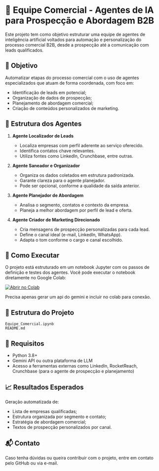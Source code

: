 # 🤖 Equipe Comercial - Agentes de IA para Prospecção e Abordagem B2B

Este projeto tem como objetivo estruturar uma equipe de agentes de inteligência artificial voltados para automação e personalização do processo comercial B2B, desde a prospecção até a comunicação com leads qualificados.

## 🧠 Objetivo

Automatizar etapas do processo comercial com o uso de agentes especializados que atuam de forma coordenada, com foco em:

* Identificação de leads em potencial;
* Organização de dados de prospecção;
* Planejamento de abordagem comercial;
* Criação de conteúdos personalizados de marketing.

## 🧩 Estrutura dos Agentes

1. **Agente Localizador de Leads**

   * Localiza empresas com perfil aderente ao serviço oferecido.
   * Identifica contatos chave relevantes.
   * Utiliza fontes como LinkedIn, Crunchbase, entre outras.

2. **Agente Saneador e Organizador**

   * Organiza os dados coletados em estrutura padronizada.
   * Garante clareza para o agente planejador.
   * Pode ser opcional, conforme a qualidade da saída anterior.

3. **Agente Planejador de Abordagem**

   * Analisa o segmento, contatos e contexto da empresa.
   * Planeja a melhor abordagem por perfil de lead e oferta.

4. **Agente Criador de Marketing Direcionado**

   * Cria mensagens de prospecção personalizadas para cada lead.
   * Define o canal ideal (e-mail, LinkedIn, WhatsApp).
   * Adapta o tom conforme o cargo e canal escolhido.

## 🚀 Como Executar

O projeto está estruturado em um notebook Jupyter com os passos de definição e testes dos agentes. Você pode executar o notebook diretamente no Google Colab:

[![Abrir no Colab](https://colab.research.google.com/assets/colab-badge.svg)](LINK_DO_COLAB_AQUI)

Precisa apenas gerar um api do gemini e incluir no colab para conexão.

## 📁 Estrutura do Projeto

```
Equipe_Comercial.ipynb
README.md
```

## 📌 Requisitos

* Python 3.8+
* Gemini API ou outra plataforma de LLM
* Acesso a ferramentas externas como LinkedIn, RocketReach, Crunchbase (para o agente de prospecção e planejamento)

## 📈 Resultados Esperados

Geração automatizada de:

* Lista de empresas qualificadas;
* Estrutura organizada por segmento e contato;
* Estratégia de abordagem comercial;
* Textos de prospecção personalizados por canal.

## 📬 Contato

Caso tenha dúvidas ou queira contribuir com o projeto, entre em contato pelo GitHub ou via e-mail.
